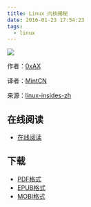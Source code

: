 ```yaml
---
title: Linux 内核揭秘
date: 2016-01-23 17:54:23
tags:
  - linux
---
```


![](https://ek8whxe.cloudimg.io/s/width/226/https://www.gitbook.com/cover/book/xinqiu/linux-insides-cn.jpg)

作者：[0xAX](https://github.com/0xAX)

译者：[MintCN](https://github.com/MintCN)

来源：[linux-insides-zh](https://github.com/MintCN/linux-insides-zh)

<!--more-->

## 在线阅读 ##

+ [在线阅读](https://www.gitbook.com/star/book/xinqiu/linux-insides-cn)

## 下载 ##

+ [PDF格式](https://www.gitbook.com/download/pdf/book/xinqiu/linux-insides-cn)
+ [EPUB格式](https://www.gitbook.com/download/epub/book/xinqiu/linux-insides-cn)
+ [MOBI格式](https://www.gitbook.com/download/mobi/book/xinqiu/linux-insides-cn)